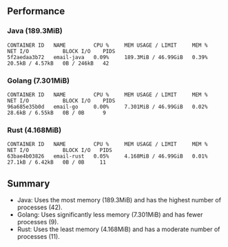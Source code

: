 ## Performance

### Java (189.3MiB)

```
CONTAINER ID   NAME         CPU %     MEM USAGE / LIMIT     MEM %     NET I/O           BLOCK I/O    PIDS
5f2aedaa3b72   email-java   0.09%     189.3MiB / 46.99GiB   0.39%     20.5kB / 4.57kB   0B / 246kB   42
```

### Golang (7.301MiB)

```
CONTAINER ID   NAME         CPU %     MEM USAGE / LIMIT     MEM %     NET I/O           BLOCK I/O    PIDS
96a685e35b0d   email-go     0.00%     7.301MiB / 46.99GiB   0.02%     28.6kB / 6.55kB   0B / 0B      9
```

### Rust (4.168MiB)

```
CONTAINER ID   NAME         CPU %     MEM USAGE / LIMIT     MEM %     NET I/O           BLOCK I/O   PIDS
63bae4b03826   email-rust   0.05%     4.168MiB / 46.99GiB   0.01%     27.1kB / 6.42kB   0B / 0B     11
```


## Summary

- Java: Uses the most memory (189.3MiB) and has the highest number of processes (42). 
- Golang: Uses significantly less memory (7.301MiB) and has fewer processes (9). 
- Rust: Uses the least memory (4.168MiB) and has a moderate number of processes (11).
